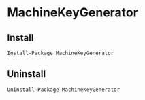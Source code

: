 MachineKeyGenerator
================

## Install

```
Install-Package MachineKeyGenerator
```

## Uninstall

```
Uninstall-Package MachineKeyGenerator
```